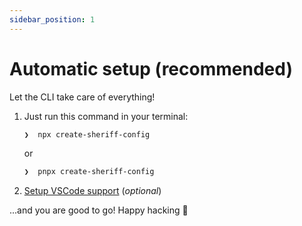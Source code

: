 ```yaml
---
sidebar_position: 1
---
```


# Automatic setup (recommended)

Let the CLI take care of everything!

1. Just run this command in your terminal:

   ```bash
   ❯  npx create-sheriff-config
   ```

   or

   ```bash
   ❯  pnpx create-sheriff-config
   ```

2. [Setup VSCode support](../vscode-support.md) (_optional_)

...and you are good to go! Happy hacking 🎉
